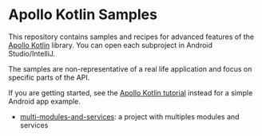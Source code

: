 # Apollo Kotlin Samples

This repository contains samples and recipes for advanced features of the [Apollo Kotlin](https://github.com/apollographql/apollo-kotlin) library. You can open each subproject in Android Studio/IntelliJ.

The samples are non-representative of a real life application and focus on specific parts of the API. 

If you are getting started, see the [Apollo Kotlin tutorial](https://github.com/apollographql/apollo-kotlin-tutorial) instead for a simple Android app example.

- [multi-modules-and-services](tree/main/multi-modules-and-services): a project with multiples modules and services
